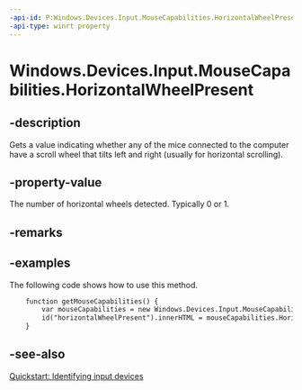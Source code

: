 ```yaml
---
-api-id: P:Windows.Devices.Input.MouseCapabilities.HorizontalWheelPresent
-api-type: winrt property
---
```


<!-- Property syntax
public int HorizontalWheelPresent { get; }
-->

# Windows.Devices.Input.MouseCapabilities.HorizontalWheelPresent

## -description
Gets a value indicating whether any of the mice connected to the computer have a scroll wheel that tilts left and right (usually for horizontal scrolling).

## -property-value
The number of horizontal wheels detected. Typically 0 or 1.

## -remarks


## -examples
The following code shows how to use this method.

```html
    function getMouseCapabilities() {
        var mouseCapabilities = new Windows.Devices.Input.MouseCapabilities();
        id("horizontalWheelPresent").innerHTML = mouseCapabilities.HorizontalWheelPresent;
    }
```



## -see-also
[Quickstart: Identifying input devices](http://msdn.microsoft.com/library/7001b56d-081b-4683-84bb-24c361397c08)